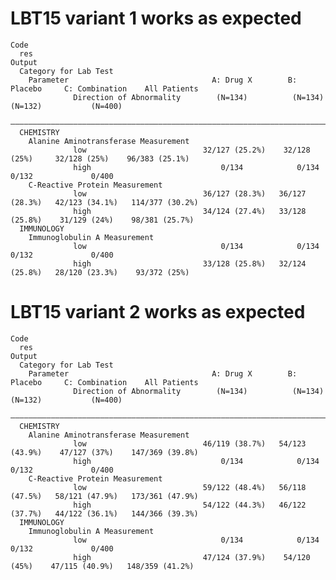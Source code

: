 # LBT15 variant 1 works as expected

    Code
      res
    Output
      Category for Lab Test                                                                                      
        Parameter                                A: Drug X        B: Placebo     C: Combination    All Patients  
                  Direction of Abnormality        (N=134)          (N=134)          (N=132)           (N=400)    
      ———————————————————————————————————————————————————————————————————————————————————————————————————————————
      CHEMISTRY                                                                                                  
        Alanine Aminotransferase Measurement                                                                     
                  low                          32/127 (25.2%)    32/128 (25%)     32/128 (25%)    96/383 (25.1%) 
                  high                             0/134            0/134            0/132             0/400     
        C-Reactive Protein Measurement                                                                           
                  low                          36/127 (28.3%)   36/127 (28.3%)   42/123 (34.1%)   114/377 (30.2%)
                  high                         34/124 (27.4%)   33/128 (25.8%)    31/129 (24%)    98/381 (25.7%) 
      IMMUNOLOGY                                                                                                 
        Immunoglobulin A Measurement                                                                             
                  low                              0/134            0/134            0/132             0/400     
                  high                         33/128 (25.8%)   32/124 (25.8%)   28/120 (23.3%)    93/372 (25%)  

# LBT15 variant 2 works as expected

    Code
      res
    Output
      Category for Lab Test                                                                                      
        Parameter                                A: Drug X        B: Placebo     C: Combination    All Patients  
                  Direction of Abnormality        (N=134)          (N=134)          (N=132)           (N=400)    
      ———————————————————————————————————————————————————————————————————————————————————————————————————————————
      CHEMISTRY                                                                                                  
        Alanine Aminotransferase Measurement                                                                     
                  low                          46/119 (38.7%)   54/123 (43.9%)    47/127 (37%)    147/369 (39.8%)
                  high                             0/134            0/134            0/132             0/400     
        C-Reactive Protein Measurement                                                                           
                  low                          59/122 (48.4%)   56/118 (47.5%)   58/121 (47.9%)   173/361 (47.9%)
                  high                         54/122 (44.3%)   46/122 (37.7%)   44/122 (36.1%)   144/366 (39.3%)
      IMMUNOLOGY                                                                                                 
        Immunoglobulin A Measurement                                                                             
                  low                              0/134            0/134            0/132             0/400     
                  high                         47/124 (37.9%)    54/120 (45%)    47/115 (40.9%)   148/359 (41.2%)

